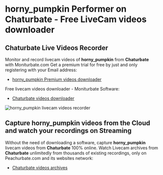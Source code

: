 # horny_pumpkin Performer on Chaturbate - Free LiveCam videos downloader

## Chaturbate Live Videos Recorder

Monitor and record livecam videos of **horny_pumpkin** from **Chaturbate** with Moniturbate.com
Get a premium trial for free by just and only registering with your Email address:
* [horny_pumpkin Premium videos downloader](https://moniturbate.com/request-demo-licence-key.html)

Free livecam videos downloader - Moniturbate Software:
* [Chaturbate videos downloader](https://moniturbate.com/moniturbate-download-software.html)

![horny_pumpkin livecam videos recorder](https://peachurnet.com/templates/moniturbate-software.png)


## Capture horny_pumpkin videos from the Cloud and watch your recordings on Streaming

Without the need of downloading a software, capture **horny_pumpkin** livecam videos from **Chaturbate** 100% online.
Watch Livecam archives from **Chaturbate** unlimitedly from thousands of existing recordings, only on Peachurbate.com and its websites network:
* [Chaturbate videos archives](https://peachurnet.com/)